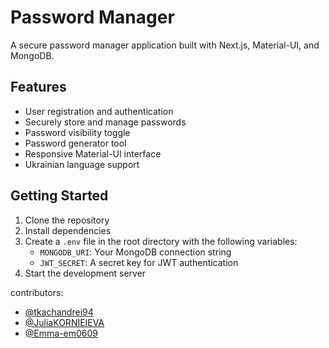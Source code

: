 # Password Manager

A secure password manager application built with Next.js, Material-UI, and MongoDB.

## Features

- User registration and authentication
- Securely store and manage passwords
- Password visibility toggle
- Password generator tool
- Responsive Material-UI interface
- Ukrainian language support

## Getting Started

1. Clone the repository
2. Install dependencies
3. Create a `.env` file in the root directory with the following variables:
   - `MONGODB_URI`: Your MongoDB connection string
   - `JWT_SECRET`: A secret key for JWT authentication
4. Start the development server


contributors:
- [@tkachandrei94](https://github.com/tkachandrei94)
- [@JuliaKORNIEIEVA](https://github.com/JuliaKORNIEIEVA)
- [@Emma-em0609](https://github.com/Emma-em0609)


